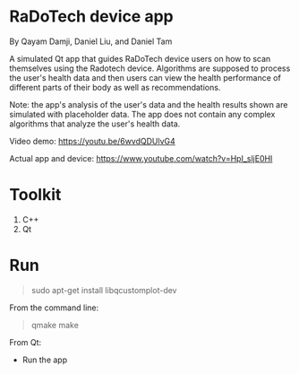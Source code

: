 
# RaDoTech device app
By Qayam Damji, Daniel Liu, and Daniel Tam

A simulated Qt app that guides RaDoTech device users on how to scan themselves using the Radotech device. 
Algorithms are supposed to process the user's health data and then users can view the health 
performance of different parts of their body as well as recommendations. 

Note: the app's analysis of the user's data and the health results shown are simulated with placeholder
data. The app does not contain any complex algorithms that analyze the user's health data.

Video demo: https://youtu.be/6wvdQDUlvG4

Actual app and device: https://www.youtube.com/watch?v=HpI_sljE0HI 


# Toolkit
1. C++
2. Qt


# Run
> sudo apt-get install libqcustomplot-dev

From the command line:
> qmake
> make

From Qt:
- Run the app
